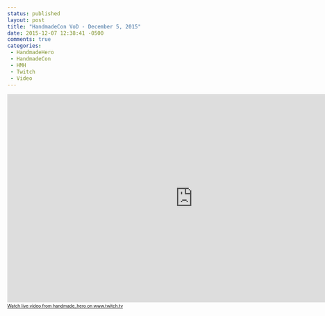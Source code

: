 ```yaml
---
status: published
layout: post
title: "HandmadeCon VoD - December 5, 2015"
date: 2015-12-07 12:38:41 -0500
comments: true
categories:
 - HandmadeHero
 - HandmadeCon
 - HMH
 - Twitch
 - Video
---
```


<iframe src="http://player.twitch.tv/?video=v28412914&autoplay=false" frameborder="0" scrolling="no"  width="853" height="480"></iframe><a href="http://www.twitch.tv/handmade_hero?tt_medium=live_embed&tt_content=text_link" style="padding:2px 0px 4px; display:block; width:345px; font-weight:normal; font-size:10px;text-decoration:underline;">Watch live video from handmade_hero on www.twitch.tv</a>